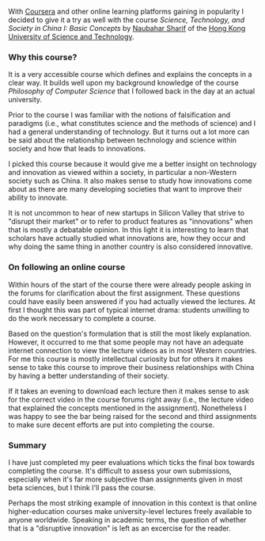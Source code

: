 <!--
.. title: My First Coursera Course
.. slug: my-first-coursera-course
.. date: 2013/05/03 18:08:00
.. tags: software
.. link:
.. description:
-->

With [Coursera](https://www.coursera.org/) and other online learning platforms gaining in popularity I
decided to give it a try as well with the course *Science, Technology, and
Society in China I: Basic Concepts* by [Naubahar Sharif](http://www.naubaharsharif.com)
of the [Hong Kong University of Science and Technology](http://www.ust.hk).

### Why this course? ###

It is a very accessible course which defines and explains the concepts in a
clear way. It builds well upon my background
knowledge of the course *Philosophy of Computer Science* that I followed back
in the day at an actual university.

Prior to the course I was familiar
with the notions of falsification and paradigms (i.e., what constitutes science
and the methods of science) and I had a general
understanding of technology. But it turns out a lot more can be said
about the relationship between technology and science within society and how
that leads to innovations.

I picked this course because it would give me a better insight on technology
and innovation as viewed within a society, in particular a non-Western society
such as China. It also makes sense to study how innovations come about as there
are many developing societies that want to improve their ability to
innovate.

It is not uncommon to hear of new startups in Silicon Valley that
strive to "disrupt their market" or to refer to product features
as "innovations" when that is mostly a debatable opinion. In this light it is
interesting to learn that scholars have actually studied what innovations are, how
they occur and why doing the same thing in another country is also considered
innovative.

### On following an online course ###

Within hours of the start of the course there were already people asking in
the forums for clarification about the first assignment. These questions could
have easily been answered if you had actually viewed the lectures. At first I
thought this was part of typical internet drama: students unwilling to do
the work necessary to complete a course.

Based on the question's formulation that is still the most likely
explanation. However, it occurred to me that some people may not have
an adequate internet connection to view the lecture videos as in most
Western countries. For me this course is mostly intellectual curiosity but
for others it makes sense to take this course to improve their business
relationships with China by having a better understanding of their society.

If it takes an evening to download each lecture then it makes sense to
ask for the correct video in the course forums right away (i.e., the lecture
video that explained the concepts mentioned in the assignment).
Nonetheless I was happy to see the bar being raised for the second and third
assignments to make sure decent efforts are put into completing the course.

### Summary ###

I have just completed my peer evaluations which ticks the final box towards
completing the course. It's difficult to assess your own submissions, especially
when it's far more subjective than assignments given in most beta sciences, but
I think I'll pass the course.

Perhaps the most striking example of innovation in this context is that online
higher-education courses make university-level lectures freely available to
anyone worldwide. Speaking in academic terms, the question of whether that
is a "disruptive innovation" is left as an excercise for the reader.
